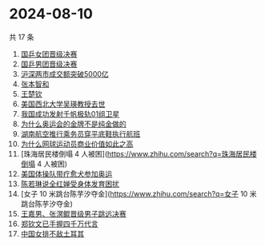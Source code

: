 # 2024-08-10

共 17 条

<!-- BEGIN ZHIHUSEARCH -->
<!-- 最后更新时间 Sat Aug 10 2024 19:15:27 GMT+0800 (China Standard Time) -->
1. [国乒女团晋级决赛](https://www.zhihu.com/search?q=国乒女团晋级决赛)
1. [国乒男团晋级决赛](https://www.zhihu.com/search?q=国乒男团晋级决赛)
1. [沪深两市成交额突破5000亿](https://www.zhihu.com/search?q=沪深两市成交额突破5000亿)
1. [张本智和](https://www.zhihu.com/search?q=张本智和)
1. [王楚钦](https://www.zhihu.com/search?q=王楚钦)
1. [美国西北大学吴瑛教授去世](https://www.zhihu.com/search?q=美国西北大学吴瑛教授去世)
1. [我国成功发射千帆极轨01组卫星](https://www.zhihu.com/search?q=我国成功发射千帆极轨01组卫星)
1. [为什么奥运会的金牌不是纯金做的](https://www.zhihu.com/search?q=为什么奥运会的金牌不是纯金做的)
1. [湖南航空推行乘务员穿平底鞋执行航班](https://www.zhihu.com/search?q=湖南航空推行乘务员穿平底鞋执行航班)
1. [为什么网球运动员商业价值如此之高](https://www.zhihu.com/search?q=为什么网球运动员商业价值如此之高)
1. [珠海居民楼倒塌 4 人被困](https://www.zhihu.com/search?q=珠海居民楼倒塌 4 人被困)
1. [美国体操队带疗愈犬参加奥运](https://www.zhihu.com/search?q=美国体操队带疗愈犬参加奥运)
1. [陈若琳说全红婵受身体发育困扰](https://www.zhihu.com/search?q=陈若琳说全红婵受身体发育困扰)
1. [女子 10 米跳台陈芋汐夺金](https://www.zhihu.com/search?q=女子 10 米跳台陈芋汐夺金)
1. [王嘉男、张溟鲲晋级男子跳远决赛](https://www.zhihu.com/search?q=王嘉男、张溟鲲晋级男子跳远决赛)
1. [郑钦文已手握四千万代言](https://www.zhihu.com/search?q=郑钦文已手握四千万代言)
1. [中国女排不敌土耳其](https://www.zhihu.com/search?q=中国女排不敌土耳其)
<!-- END ZHIHUSEARCH -->
